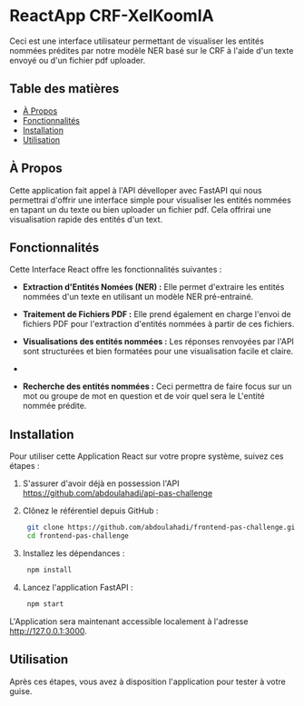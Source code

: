 # ReactApp CRF-XelKoomIA

Ceci est une interface utilisateur permettant de visualiser les entités nommées prédites par notre modèle NER basé sur le CRF à l'aide d'un texte envoyé ou d'un fichier pdf uploader.


## Table des matières

- [À Propos](#à-propos)
- [Fonctionnalités](#fonctionnalités)
- [Installation](#installation)
- [Utilisation](#utilisation)

## À Propos

Cette application fait appel à l'API dévelloper avec FastAPI qui nous permettrai d'offrir une interface simple pour visualiser les entités nommées en tapant un du texte ou bien uploader un fichier pdf. Cela offrirai une visualisation rapide des entités d'un text.

## Fonctionnalités

Cette Interface React offre les fonctionnalités suivantes :

- **Extraction d'Entités Nomées (NER) :** Elle permet d'extraire les entités nommées d'un texte en utilisant un modèle NER pré-entrainé.

- **Traitement de Fichiers PDF :** Elle prend également en charge l'envoi de fichiers PDF pour l'extraction d'entités nommées à partir de ces fichiers.

- **Visualisations des entités nommées :** Les réponses renvoyées par l'API sont structurées et bien formatées pour une visualisation facile et claire.
- 
- **Recherche des entités nommées :** Ceci permettra de faire focus sur un mot ou groupe de mot en question et de voir quel sera le L'entité nommée prédite.



## Installation

Pour utiliser cette Application React sur votre propre système, suivez ces étapes :

1. S'assurer d'avoir déjà en possession l'API https://github.com/abdoulahadi/api-pas-challenge

2. Clônez le référentiel depuis GitHub :
   ```bash
    git clone https://github.com/abdoulahadi/frontend-pas-challenge.git
    cd frontend-pas-challenge

3. Installez les dépendances :
   ```bash
    npm install

4. Lancez l'application FastAPI :
   ```bash
    npm start
L'Application sera maintenant accessible localement à l'adresse http://127.0.0.1:3000.

## Utilisation
Après ces étapes, vous avez à disposition l'application pour tester à votre guise.
